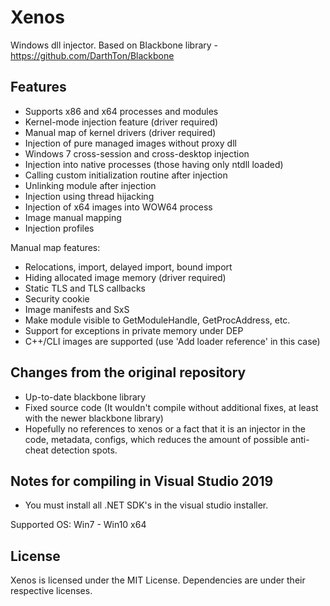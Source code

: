 Xenos
=====

Windows dll injector. Based on Blackbone library - https://github.com/DarthTon/Blackbone

## Features ##

- Supports x86 and x64 processes and modules
- Kernel-mode injection feature (driver required)
- Manual map of kernel drivers (driver required)
- Injection of pure managed images without proxy dll
- Windows 7 cross-session and cross-desktop injection
- Injection into native processes (those having only ntdll loaded)
- Calling custom initialization routine after injection
- Unlinking module after injection
- Injection using thread hijacking
- Injection of x64 images into WOW64 process
- Image manual mapping
- Injection profiles

Manual map features:
- Relocations, import, delayed import, bound import
- Hiding allocated image memory (driver required)
- Static TLS and TLS callbacks
- Security cookie
- Image manifests and SxS
- Make module visible to GetModuleHandle, GetProcAddress, etc.
- Support for exceptions in private memory under DEP
- C++/CLI images are supported (use 'Add loader reference' in this case)

## Changes from the original repository ##
- Up-to-date blackbone library
- Fixed source code (It wouldn't compile without additional fixes, at least with the newer blackbone library)
- Hopefully no references to xenos or a fact that it is an injector in the code, metadata, configs, which reduces the amount of possible anti-cheat detection spots.

## Notes for compiling in Visual Studio 2019 ##
- You must install all .NET SDK's in the visual studio installer.

Supported OS: Win7 - Win10 x64

## License ##
Xenos is licensed under the MIT License. Dependencies are under their respective licenses.
